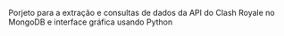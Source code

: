 Porjeto para a extração e consultas de dados da API do Clash Royale no MongoDB e interface gráfica usando Python
